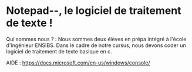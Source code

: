 # Notepad--, le logiciel de traitement de texte !

Qui sommes nous ? : 
  Nous sommes deux élèves en prépa intégré à l'école d'ingénieur ENSIBS.
  Dans le cadre de notre cursus, nous devons coder un logiciel de traitement de texte basique en c.
  
  AIDE : https://docs.microsoft.com/en-us/windows/console/
